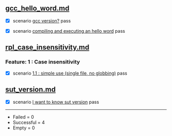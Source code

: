 
## [gcc_hello_word.md](../../examples/gcc_hello_word.md)  

  - [X] scenario [gcc version?](../../examples/gcc_hello_word.md) pass  

  - [X] scenario [compiling and executing an hello word](../../examples/gcc_hello_word.md) pass  


## [rpl_case_insensitivity.md](../../examples/rpl_case_insensitivity.md)  

  ### Feature: 1 : Case insensitivity  

  - [X] scenario [1.1 : simple use (single file, no globbing)](../../examples/rpl_case_insensitivity.md) pass  


## [sut_version.md](../../examples/sut_version.md)  

  - [X] scenario [I want to know sut version](../../examples/sut_version.md) pass  


------------------
- Failed     =  0
- Successful =  4
- Empty      =  0
